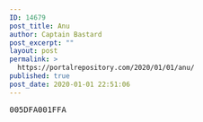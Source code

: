 ```yaml
---
ID: 14679
post_title: Anu
author: Captain Bastard
post_excerpt: ""
layout: post
permalink: >
  https://portalrepository.com/2020/01/01/anu/
published: true
post_date: 2020-01-01 22:51:06
---
```

<pre>005DFA001FFA</pre>